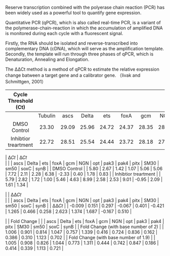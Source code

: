 Reserve transcription combined with the polyerase chain reaction (PCR) has been widely used as a powerful tool to quantify gene expression.

Quantitative PCR (qPCR), which is also called real-time PCR, is a variant of the polymerase-chain-reaction in which the accumulation of amplified DNA is monitored during each cycle with a fluorescent signal.

Firstly, the RNA should be isolated and reverse-transcribed into complementary DNA (cDNA), which will serve as the amplification template. Secondly, the template will run through three phases of qPCR, which 
is Denaturation, Annealing and Elongation.

The ΔΔCt method is a method of qPCR to estimate the relative expression change batween a target gene and a calibrator gene. （livak and Schmittgen, 2001）



|           Cycle Threshold (Ct)          |         |             |        |        |         |        |         |        |        |        |        |        |        |         |        |
|:---------------------------------------:|:-------:|:-----------:|:------:|:------:|:-------:|:------:|:-------:|:------:|:------:|:------:|:------:|:------:|:------:|:-------:|:------:|
|                                         | Tubulin |     ascs    |  Delta |   ets  |   foxA  |   gcm  |   NGN   |   opt  |  pak3  |  pak4  |  pitx  |  SM30  |  sm50  |   soxC  |  synB  |
|               DMSO Control              |  23.30  |    29.09    |  25.96 |  24.72 |  24.37  |  28.35 |  28.35  |  31.02 |  25.41 |  25.57 |  29.68 |  20.97 |  23.70 |  25.07  |  24.13 |
|          Inhibtior treartment           |  22.72  |    28.51    |  25.54 |  24.44 |  23.72  |  28.18 |  27.35  |  31.71 |  25.29 |  25.25 |  31.72 |  21.77 |  24.81 |  24.33  |  24.06 |


|                    Δ𝐶𝑡                  |                                                                          Δ𝐶𝑡     
|                                         |         |     ascs    |  Delta |   ets  |   foxA  |   gcm  |   NGN   |   opt  |  pak3  |  pak4  |  pitx  |  SM30  |  sm50  |   soxC  |  synB  |
|               DMSO Control              |         |     5.80    |  2.67  |  1.42  |   1.07  |  5.06  |   5.06  |  7.72  |  2.11  |  2.28  |  6.38  |  -2.33 |  0.40  |   1.78  |  0.83  |
|          Inhibtior treartment           |         |     5.79    |  2.82  |  1.72  |   1.00  |  5.46  |   4.63  |  8.99  |  2.58  |  2.53  |  9.01  |  -0.95 |  2.09  |   1.61  |  1.34  |


|                                         |                                                                          ΔΔ𝐶𝑡    
|                                         |         |     ascs    |  Delta |   ets  |   foxA  |   gcm  |   NGN   |   opt  |  pak3  |  pak4  |  pitx  |  SM30  |  sm50  |   soxC  |  synB  |
|                   ΔΔ𝐶𝑡                  |         |   -0.009    | 0.151  | 0.297  | -0.067  | 0.401  | -0.421  | 1.265  | 0.466  | 0.258  | 2.623  | 1.374  | 1.687  | -0.167  | 0.510  |


|                                         |                                                                       Fold Change 
|                                         |         |     ascs    |  Delta |   ets  |   foxA  |   gcm  |   NGN   |   opt  |  pak3  |  pak4  |  pitx  |  SM30  |  sm50  |   soxC  |  synB  |
| Fold Change   (with base number of 2)   |         |    1.006    | 0.901  | 0.814  |  1.047  | 0.757  |  1.339  | 0.416  | 0.724  | 0.836  | 0.162  | 0.386  | 0.310  |  1.123  | 0.702  |
| Fold Change   (with base number of 1.9) |         |    1.005    | 0.908  | 0.826  |  1.044  | 0.773  |  1.311  | 0.444  | 0.742  | 0.847  | 0.186  | 0.414  | 0.339  |  1.113  | 0.721  |

